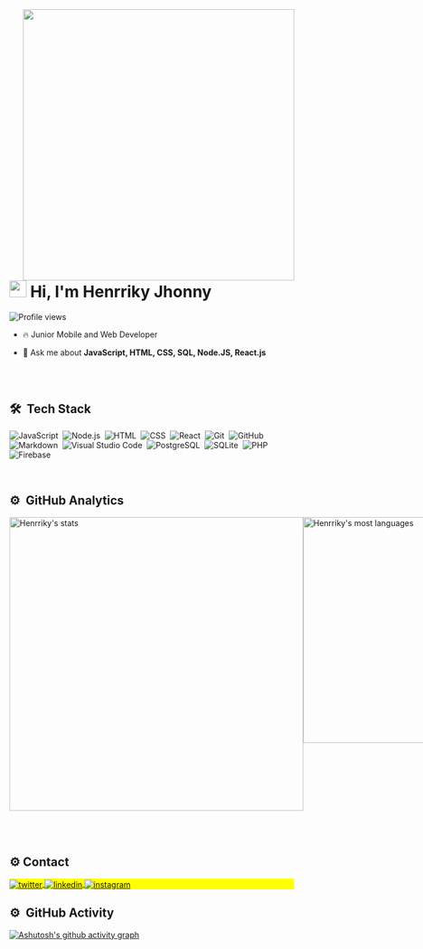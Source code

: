 <img align="right" height="480em" src="https://raw.githubusercontent.com/gist/Henrriky/c403975448d6b8cf7ab0ff22c666fd3f/raw/9b64b95da155b2570d5be5b7462ce9a88d092eb9/githubcard.svg"/>
<h1 align="left"><img src="https://raw.githubusercontent.com/kaueMarques/kaueMarques/master/hi.gif" height="30px"> Hi, I'm Henrriky Jhonny</h1>
<p align="left"> <img src="https://komarev.com/ghpvc/?username=Henrriky&color=yellow" alt="Profile views" /> </p>

- 🔥 Junior Mobile and Web Developer

- 💬 Ask me about **JavaScript, HTML, CSS, SQL, Node.JS, React.js**

<!-- - 👨‍💻 More at [maykbrito.dev](https://maykbrito.dev) -->



<br><br>

## 🛠 &nbsp;Tech Stack

![JavaScript](https://img.shields.io/badge/-JavaScript-05122A?style=flat&logo=javascript)&nbsp;
![Node.js](https://img.shields.io/badge/-Node.js-05122A?style=flat&logo=node.js)&nbsp;
![HTML](https://img.shields.io/badge/-HTML-05122A?style=flat&logo=HTML5)&nbsp;
![CSS](https://img.shields.io/badge/-CSS-05122A?style=flat&logo=CSS3&logoColor=1572B6)&nbsp;
![React](https://img.shields.io/badge/-React-05122A?style=flat&logo=react)&nbsp;
![Git](https://img.shields.io/badge/-Git-05122A?style=flat&logo=git)&nbsp;
![GitHub](https://img.shields.io/badge/-GitHub-05122A?style=flat&logo=github)&nbsp;
![Markdown](https://img.shields.io/badge/-Markdown-05122A?style=flat&logo=markdown)&nbsp;
![Visual Studio Code](https://img.shields.io/badge/-Visual%20Studio%20Code-05122A?style=flat&logo=visual-studio-code&logoColor=007ACC)&nbsp;
![PostgreSQL](https://img.shields.io/badge/-PostgreSQL-05122A?style=flat&logo=postgresql)&nbsp;
![SQLite](https://img.shields.io/badge/-SQLite-05122A?style=flat&logo=sqlite)&nbsp;
![PHP](https://img.shields.io/badge/-PHP-05122A?style=flat&logo=php)&nbsp;
![Firebase](https://img.shields.io/badge/-Firebase-05122A?style=flat&logo=Firebase)&nbsp;


<br>

## ⚙️ &nbsp;GitHub Analytics

<p align="left" style="display: grid; grid-template-columns: 1fr 1fr">
<img width="520px" src="https://github-readme-stats.vercel.app/api?username=Henrriky&show_icons=true&theme=vision-friendly-dark" alt="Henrriky's stats"/>
<img width="400px" src="https://github-readme-stats.vercel.app/api/top-langs/?username=Henrriky&layout=compact&theme=vision-friendly-dark" alt="Henrriky's most languages"/>
</p>


<br><br>

## ⚙️ Contact

<p align="left" style="background:yellow">
<a href="https://twitter.com/TEC_TUTORS2707" target="_blank">
  <img align="center" src="https://img.shields.io/badge/-Henrriky-05122A?style=flat&logo=twitter" alt="twitter"/>  
</a>
<a href="https://www.linkedin.com/in/henrriky-jhonny-446baa1b5/" target="_blank">
  <img align="center" src="https://img.shields.io/badge/-Henrriky-05122A?style=flat&logo=linkedin" alt="linkedin"/>
</a>
<a href="https://instagram.com/Henrriky.jh" target="_blank">
 <img align="center" src="https://img.shields.io/badge/-Henrriky-05122A?style=flat&logo=instagram" alt="instagram"/>
</a>
</p>

## ⚙️ &nbsp;GitHub Activity
<div align="left">
 
[![Ashutosh's github activity graph](https://github-readme-activity-graph.cyclic.app/graph?username=Henrriky&bg_color=0d1117&color=f3f6f4&line=b13583&point=ff9494&area=true&hide_border=true)](https://github.com/ashutosh00710/github-readme-activity-graph)

</div>

<div align="center" style="width: 100%>

![Snake animation](https://github.com/Henrriky/rafaballerini/blob/output/github-contribution-grid-snake.svg)

</div>
